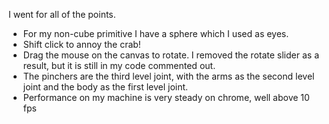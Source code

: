 I went for all of the points.
- For my non-cube primitive I have a sphere which I used as eyes.
- Shift click to annoy the crab!
- Drag the mouse on the canvas to rotate. I removed the rotate slider as a result, but it is still in my code commented out.
- The pinchers are the third level joint, with the arms as the second level joint and the body as the first level joint.
- Performance on my machine is very steady on chrome, well above 10 fps
